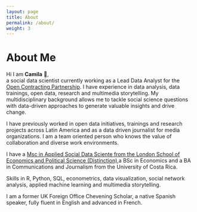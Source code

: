 ```yaml
---
layout: page
title: About
permalink: /about/
weight: 3
---
```


# **About Me**

Hi I am **Camila** :wave:,<br>
a social data scientist currently working as a Lead Data Analyst for the [Open Contracting Partnership](https://www.open-contracting.org/). I have experience in data analysis, data trainings, open data, research and multimedia storytelling. My multidisciplinary background allows me to tackle social science questions with data-driven approaches to generate valuable insights and drive change. 

I have previously worked in open data initiatives, trainings and research projects across Latin America and as a data driven journalist for media organizations. I am a team oriented person who knows the value of collaboration and diverse work environments.

I have a [Msc in Applied Social Data Sciente from the London School of Economics and Political Science (Distinction)](https://www.lse.ac.uk/study-at-lse/Graduate/degree-programmes-2022/MSc-Applied-Social-Data-Science),a BSc in Economics and a BA in Communications and Journalism from the University of Costa Rica. 

Skills in R, Python, SQL, econometrics, data visualization, social network analysis, applied machine learning and multimedia storytelling. 

I am a former UK Foreign Office Chevening Scholar, a native Spanish speaker, fully fluent in English and advanced in French.
